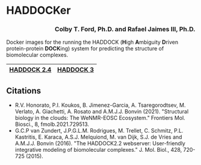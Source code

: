 # HADDOCKer

<h3 align="right">Colby T. Ford, Ph.D. and Rafael Jaimes III, Ph.D.</h3>

Docker images for the running the HADDOCK (**H**igh **A**mbiguity **D**riven protein-protein **DOCK**ing) system for predicting the structure of biomolecular complexes.

| [HADDOCK 2.4](HADDOCK2.4) 	| [HADDOCK 3](HADDOCK3) 	|
|-------------	|-----------	|



## Citations
- R.V. Honorato, P.I. Koukos, B. Jimenez-Garcia, A. Tsaregorodtsev, M. Verlato, A. Giachetti, A. Rosato and A.M.J.J. Bonvin (2021). "Structural biology in the clouds: The WeNMR-EOSC Ecosystem." Frontiers Mol. Biosci., 8, fmolb.2021.729513.
- G.C.P van Zundert, J.P.G.L.M. Rodrigues, M. Trellet, C. Schmitz, P.L. Kastritis, E. Karaca, A.S.J. Melquiond, M. van Dijk, S.J. de Vries and A.M.J.J. Bonvin (2016). "The HADDOCK2.2 webserver: User-friendly integrative modeling of biomolecular complexes." J. Mol. Biol., 428, 720-725 (2015).
